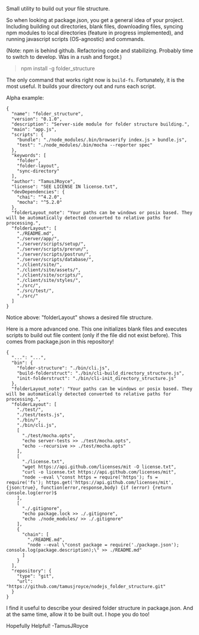 Small utility to build out your file structure.

So when looking at package.json, you get a general idea of your project.
Including building out directories, blank files, downloading files, syncing npm modules to local directories (feature in progress implemented), and running javascript scripts (OS-agnostic) and commands.

(Note: npm is behind github. Refactoring code and stabilizing. Probably time to switch to develop. Was in a rush and forgot.)

> npm install -g folder_structure

The only command that works right now is `build-fs`. Fortunately, it is the most useful. It builds your directory out and runs each script.

Alpha example:

```
{
  "name": "folder_structure",
  "version": "0.1.0",
  "description": "Server-side module for folder structure building.",
  "main": "app.js",
  "scripts": {
    "bundle": "./node_modules/.bin/browserify index.js > bundle.js",
    "test": "./node_modules/.bin/mocha --reporter spec"
  },
  "keywords": [
    "folder",
    "folder-layout",
    "sync-directory"
  ],
  "author": "TamusJRoyce",
  "license": "SEE LICENSE IN license.txt",
  "devDependencies": {
    "chai": "^4.2.0",
    "mocha": "^5.2.0"
  },
  "folderLayout_note": "Your paths can be windows or posix based. They will be automatically detected converted to relative paths for processing.",
  "folderLayout": [
    "./README.md",
    "./server/app/",
    "./server/scripts/setup/",
    "./server/scripts/prerun/",
    "./server/scripts/postrun/",
    "./server/scripts/database/",
    "./client/site/",
    "./client/site/assets/",
    "./client/site/scripts/",
    "./client/site/styles/",
    "./src/",
    "./src/test/",
    "./src/"
  ]
}
```

Notice above:  "folderLayout" shows a desired file structure.

Here is a more advanced one. This one initializes blank files and executes scripts to build out file content (only if the file did not exist before). This comes from package.json in this repository!

```
{
  "...": "...",
  "bin": {
    "folder-structure": "./bin/cli.js",
    "build-folderstruct": "./bin/cli-build_directory_structure.js",
    "init-folderstruct": "./bin/cli-init_directory_structure.js"
  },
  "folderLayout_note": "Your paths can be windows or posix based. They will be automatically detected converted to relative paths for processing.",
  "folderLayout": [
    "./test/",
    "./test/tests.js",
    "./bin/",
    "./bin/cli.js",
    [
      "./test/mocha.opts",
      "echo server-tests >> ./test/mocha.opts",
      "echo --recursive >> ./test/mocha.opts"
    ],
    [
      "./license.txt",
      "wget https://api.github.com/licenses/mit -O license.txt",
      "curl -o license.txt https://api.github.com/licenses/mit",
      "node --eval \"const https = require('https'); fs = require('fs'); https.get('https://api.github.com/licenses/mit', {json:true}, function(error,response,body) {if (error) {return console.log(error)$
    ],
    [
      "./.gitignore",
      "echo package.lock >> ./.gitignore",
      "echo ./node_modules/ >> ./.gitignore"
    ],
    {
      "chain": [
        "./README.md",
        "node --eval \"const package = require('./package.json'); console.log(package.description);\" >> ./README.md"
      ]
    }
  ],
  "repository": {
    "type": "git",
    "url": "https://github.com/tamusjroyce/nodejs_folder_structure.git"
  }
}
```

I find it useful to describe your desired folder structure in package.json. And at the same time, allow it to be built out. I hope you do too!

Hopefully Helpful!
-TamusJRoyce
